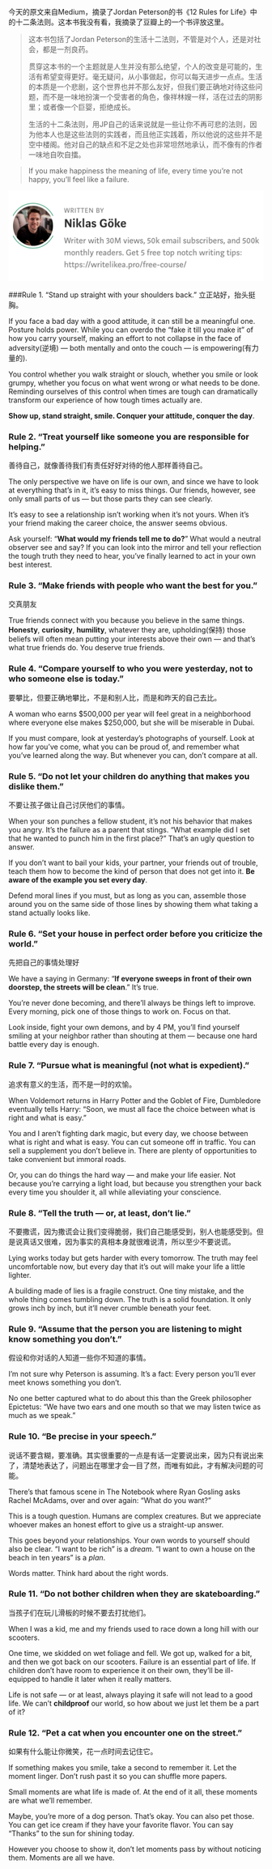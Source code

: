 今天的原文来自Medium，摘录了Jordan Peterson的书《12 Rules for Life》中的十二条法则。这本书我没有看，我摘录了豆瓣上的一个书评放这里。

> 这本书包括了Jordan Peterson的生活十二法则，不管是对个人，还是对社会，都是一剂良药。
> 
> 贯穿这本书的一个主题就是人生并没有那么绝望，个人的改变是可能的，生活有希望变得更好。毫无疑问，从小事做起，你可以每天进步一点点。生活的本质是一个悲剧，这个世界也并不那么友好，但我们要正确地对待这些问题，而不是一味地扮演一个受害者的角色，像祥林嫂一样，活在过去的阴影里；或者像一个巨婴，拒绝成长。
> 
>生活的十二条法则，用JP自己的话来说就是一些让你不再可悲的法则，因为他本人也是这些法则的实践者，而且他正实践着，所以他说的这些并不是空中楼阁。他对自己的缺点和不足之处也非常坦然地承认，而不像有的作者一味地自吹自擂。

> If you make happiness the meaning of life, every time you’re not happy, you’ll feel like a failure.

![作者](./_image/2020-07-07-16-32-03.png)

###Rule 1. “Stand up straight with your shoulders back.”
立正站好，抬头挺胸。

If you face a bad day with a good attitude, it can still be a meaningful one. 
Posture holds power. 
While you can overdo the “fake it till you make it” of how you carry yourself, making an effort to not collapse in the face of adversity(逆境) — both mentally and onto the couch — is empowering(有力量的). 

You control whether you walk straight or slouch, whether you smile or look grumpy, whether you focus on what went wrong or what needs to be done. 
Reminding ourselves of this control when times are tough can dramatically transform our experience of how tough times actually are.

**Show up, stand straight, smile. Conquer your attitude, conquer the day**.

### Rule 2. “Treat yourself like someone you are responsible for helping.”
善待自己，就像善待我们有责任好好对待的他人那样善待自己。

The only perspective we have on life is our own, and since we have to look at everything that’s in it, it’s easy to miss things. Our friends, however, see only small parts of us — but those parts they can see clearly.

It’s easy to see a relationship isn’t working when it’s not yours. When it’s your friend making the career choice, the answer seems obvious.

Ask yourself: “**What would my friends tell me to do?**” What would a neutral observer see and say? If you can look into the mirror and tell your reflection the tough truth they need to hear, you’ve finally learned to act in your own best interest.

### Rule 3. “Make friends with people who want the best for you.”
交真朋友

True friends connect with you because you believe in the same things. 
**Honesty**, **curiosity**, **humility**, whatever they are, upholding(保持) those beliefs will often mean putting your interests above their own — and that’s what true friends do. You deserve true friends.

### Rule  4. “Compare yourself to who you were yesterday, not to who someone else is today.”
要攀比，但要正确地攀比，不是和别人比，而是和昨天的自己去比。

A woman who earns $500,000 per year will feel great in a neighborhood where everyone else makes $250,000, but she will be miserable in Dubai.

If you must compare, look at yesterday’s photographs of yourself. Look at how far you’ve come, what you can be proud of, and remember what you’ve learned along the way. But whenever you can, don’t compare at all.

### Rule 5. “Do not let your children do anything that makes you dislike them.”
不要让孩子做让自己讨厌他们的事情。

When your son punches a fellow student, it’s not his behavior that makes you angry. It’s the failure as a parent that stings. “What example did I set that he wanted to punch him in the first place?” That’s an ugly question to answer.

If you don’t want to bail your kids, your partner, your friends out of trouble, teach them how to become the kind of person that does not get into it. **Be aware of the example you set every day**.

Defend moral lines if you must, but as long as you can, assemble those around you on the same side of those lines by showing them what taking a stand actually looks like.

### Rule 6. “Set your house in perfect order before you criticize the world.”
先把自己的事情处理好

We have a saying in Germany: “**If everyone sweeps in front of their own doorstep, the streets will be clean**.” It’s true. 

You’re never done becoming, and there’ll always be things left to improve. 
Every morning, pick one of those things to work on. Focus on that.

Look inside, fight your own demons, and by 4 PM, you’ll find yourself smiling at your neighbor rather than shouting at them — because one hard battle every day is enough.

### Rule 7. “Pursue what is meaningful (not what is expedient).”
追求有意义的生活，而不是一时的欢愉。

When Voldemort returns in Harry Potter and the Goblet of Fire, Dumbledore eventually tells Harry: 
“Soon, we must all face the choice between what is right and what is easy.”

You and I aren’t fighting dark magic, but every day, we choose between what is right and what is easy. 
You can cut someone off in traffic. 
You can sell a supplement you don’t believe in. 
There are plenty of opportunities to take convenient but immoral roads.

Or, you can do things the hard way — and make your life easier. Not because you’re carrying a light load, but because you strengthen your back every time you shoulder it, all while alleviating your conscience.

### Rule 8. “Tell the truth — or, at least, don’t lie.”
不要撒谎，因为撒谎会让我们变得脆弱，我们自己能感受到，别人也能感受到。但是说真话又很难，因为事实的真相本身就很难说清，所以至少不要说谎。

Lying works today but gets harder with every tomorrow. The truth may feel uncomfortable now, but every day that it’s out will make your life a little lighter.

A building made of lies is a fragile construct. One tiny mistake, and the whole thing comes tumbling down. The truth is a solid foundation. It only grows inch by inch, but it’ll never crumble beneath your feet.

### Rule 9. “Assume that the person you are listening to might know something you don’t.”
假设和你对话的人知道一些你不知道的事情。

I’m not sure why Peterson is assuming. It’s a fact: Every person you’ll ever meet knows something you don’t.

No one better captured what to do about this than the Greek philosopher Epictetus: 
“We have two ears and one mouth so that we may listen twice as much as we speak.”

### Rule 10. “Be precise in your speech.”
说话不要含糊，要准确。其实很重要的一点是有话一定要说出来，因为只有说出来了，清楚地表达了，问题出在哪里才会一目了然，而唯有如此，才有解决问题的可能。

There’s that famous scene in The Notebook where Ryan Gosling asks Rachel McAdams, over and over again: “What do you want?”

This is a tough question. Humans are complex creatures. But we appreciate whoever makes an honest effort to give us a straight-up answer.

This goes beyond your relationships. Your own words to yourself should also be clear. 
“I want to be rich” is a *dream*. 
“I want to own a house on the beach in ten years” is a *plan*.

Words matter. Think hard about the right words.

### Rule 11. “Do not bother children when they are skateboarding.”
当孩子们在玩儿滑板的时候不要去打扰他们。

When I was a kid, me and my friends used to race down a long hill with our scooters. 

One time, we skidded on wet foliage and fell. We got up, walked for a bit, and then we got back on our scooters.
Failure is an essential part of life. If children don’t have room to experience it on their own, they’ll be ill-equipped to handle it later when it really matters. 

Life is not safe — or at least, always playing it safe will not lead to a good life. 
We can’t **childproof** our world, so how about we just let them be a part of it?

### Rule 12. “Pet a cat when you encounter one on the street.”
如果有什么能让你微笑，花一点时间去记住它。

If something makes you smile, take a second to remember it. 
Let the moment linger. Don’t rush past it so you can shuffle more papers.

Small moments are what life is made of. At the end of it all, these moments are what we’ll remember.

Maybe, you’re more of a dog person. That’s okay. You can also pet those. You can get ice cream if they have your favorite flavor. You can say “Thanks” to the sun for shining today.

However you choose to show it, don’t let moments pass by without noticing them. Moments are all we have.